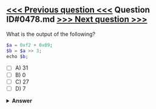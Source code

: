 [<<< Previous question <<<](0477.md)   Question ID#0478.md   [>>> Next question >>>](0479.md)
---

What is the output of the following?

```php
$a = 0xf2 + 0x09;
$b = $a >> 3;
echo $b;
```

- [ ] A) 31
- [ ] B) 0
- [ ] C) 27
- [ ] D) 7

<details><summary><b>Answer</b></summary>
<p>
  Answer: <strong>A</strong>
</p>
</details>
